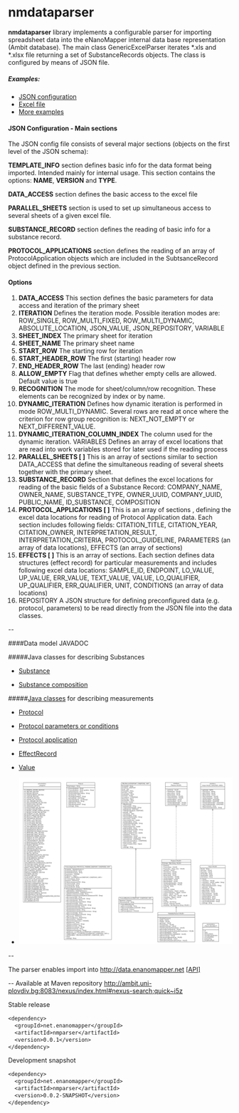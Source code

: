 nmdataparser
============

**nmdataparser** library implements a configurable parser for importing spreadsheet data  into the eNanoMapper internal data base representation (Ambit database). The main class GenericExcelParser  iterates *.xls and *.xlsx file returning a set of SubstanceRecords objects. The class is configured by means of JSON file. 

##### Examples:
- [JSON configuration](https://github.com/enanomapper/nmdataparser/blob/master/src/test/resources/net/enanomapper/parser/csv/ProteinCoronaTest1.json)
- [Excel file](https://github.com/enanomapper/nmdataparser/blob/master/src/test/resources/net/enanomapper/parser/csv/ProteinCoronaTest1.xlsx)
- [More examples](https://github.com/enanomapper/nmdataparser/tree/master/src/test/resources/net/enanomapper/parser/csv)

#### JSON Configuration - Main sections
The JSON config file consists of several major sections (objects on the first level of the JSON schema):

**TEMPLATE_INFO** section defines basic info for the data format being imported. Intended mainly for internal usage. This section contains the options: **NAME**, **VERSION** and **TYPE**.

**DATA_ACCESS** section defines the basic access to the excel file

**PARALLEL_SHEETS** section is used to set up simultaneous access to several sheets of a given excel file.
 
**SUBSTANCE_RECORD** section defines the reading of basic info for a substance record. 

**PROTOCOL_APPLICATIONS** section defines the reading of an array of ProtocolApplication objects which are included in the SubtsanceRecord object defined in the previous section.



#### Options

1. **DATA_ACCESS**	This section defines the basic parameters for data access and iteration of the primary sheet
2. **ITERATION**	Defines the iteration mode. Possible iteration modes are:
ROW_SINGLE, ROW_MULTI_FIXED, ROW_MULTI_DYNAMIC, ABSOLUTE_LOCATION, JSON_VALUE, JSON_REPOSITORY, VARIABLE
3. **SHEET_INDEX**	The primary sheet for iteration
4. **SHEET_NAME**	The primary sheet name
5. **START_ROW**	The starting row for iteration
6. **START_HEADER_ROW**	The first (starting) header row
7. **END_HEADER_ROW**	The last (ending) header row
8. **ALLOW_EMPTY**	Flag that defines whether empty cells are allowed. Default value is true 
9. **RECOGNITION**	The mode for sheet/column/row recognition. These elements can be recognized by index or by name.
10. **DYNAMIC_ITERATION**	Defines how dynamic iteration is performed in mode ROW_MULTI_DYNAMIC. Several rows are read at once where the criterion for row group recognition is: NEXT_NOT_EMPTY or NEXT_DIFFERENT_VALUE.
11. **DYNAMIC_ITERATION_COLUMN_INDEX**	The column used for the dynamic iteration.
VARIABLES	Defines an array of excel locations that are read into work variables stored for later used if the reading process
12. **PARALLEL_SHEETS [ ]**	This is an array of sections similar to section DATA_ACCESS that define the simultaneous reading of several sheets together with the primary sheet. 
13. **SUBSTANCE_RECORD**	Section that defines the excel locations for reading of the basic fields of a Substance Record: COMPANY_NAME, OWNER_NAME, SUBSTANCE_TYPE, OWNER_UUID, COMPANY_UUID, PUBLIC_NAME, ID_SUBSTANCE, COMPOSITION
14. **PROTOCOL_APPLICATIONS [ ]**	This is an array of sections , defining the excel data locations for reading of Protocol Application data. Each section includes following fields:  CITATION_TITLE, CITATION_YEAR, CITATION_OWNER,  INTERPRETATION_RESULT, INTERPRETATION_CRITERIA, PROTOCOL_GUIDELINE, PARAMETERS (an array of data locations), EFFECTS (an array of sections)
15. **EFFECTS [ ]**	This is an array of sections. Each section defines data structures (effect record) for particular measurements and includes following excel data locations: SAMPLE_ID, ENDPOINT, LO_VALUE, UP_VALUE, ERR_VALUE, TEXT_VALUE, VALUE, LO_QUALIFIER, UP_QUALIFIER, ERR_QUALIFIER, UNIT, CONDITIONS (an array of data locations)
16. REPOSITORY	A JSON structure for defining preconfigured data (e.g. protocol, parameters) to be read directly from the JSON file into the data classes. 

--


####Data model JAVADOC 

#####Java classes for describing Substances

* [Substance](http://ambit.uni-plovdiv.bg/downloads/ambit2/2.7.0-SNAPSHOT/apidocs/ambit2/base/data/SubstanceRecord.html)

* [Substance composition](http://ambit.uni-plovdiv.bg/downloads/ambit2/2.7.0-SNAPSHOT/apidocs/ambit2/base/relation/composition/CompositionRelation.html)

#####[Java classes](http://ambit.uni-plovdiv.bg/downloads/ambit2/2.7.0-SNAPSHOT/apidocs/ambit2/base/data/study/package-summary.html) for describing measurements

* [Protocol](http://ambit.uni-plovdiv.bg/downloads/ambit2/2.7.0-SNAPSHOT/apidocs/ambit2/base/data/study/Protocol.html)

* [Protocol parameters or conditions](http://ambit.uni-plovdiv.bg/downloads/ambit2/2.7.0-SNAPSHOT/apidocs/index.html?ambit2/base/data/study/Params.html) 

* [Protocol application](http://ambit.uni-plovdiv.bg/downloads/ambit2/2.7.0-SNAPSHOT/apidocs/ambit2/base/data/study/ProtocolApplication.html)

* [EffectRecord](http://ambit.uni-plovdiv.bg/downloads/ambit2/2.7.0-SNAPSHOT/apidocs/ambit2/base/data/study/EffectRecord.html)

* [Value](http://ambit.uni-plovdiv.bg/downloads/ambit2/2.7.0-SNAPSHOT/apidocs/ambit2/base/data/study/Value.html)

* ![Java class diagram](ambit2.base.data.study.gif "Java class diagram")


--

 The parser enables import into http://data.enanomapper.net   [[API]](http://enanomapper.github.io/API/#!/substance_1/uploadSubstance)
 
--
Available at Maven repository http://ambit.uni-plovdiv.bg:8083/nexus/index.html#nexus-search;quick~i5z

Stable release
````
<dependency>
  <groupId>net.enanomapper</groupId>
  <artifactId>nmparser</artifactId>
  <version>0.0.1</version>
</dependency>
````

Development snapshot
````
<dependency>
  <groupId>net.enanomapper</groupId>
  <artifactId>nmparser</artifactId>
  <version>0.0.2-SNAPSHOT</version>
</dependency>
````
